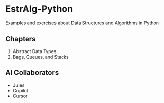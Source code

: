 # EstrAlg-Python

Examples and exercises about Data Structures and Algorithms in Python

## Chapters
1. Abstract Data Types
2. Bags, Queues, and Stacks




## AI Collaborators

- Jules
- Copilot
- Cursor


